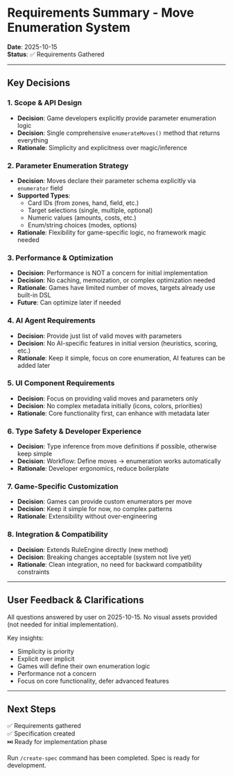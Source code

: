 # Requirements Summary - Move Enumeration System

**Date**: 2025-10-15  
**Status**: ✅ Requirements Gathered

---

## Key Decisions

### 1. Scope & API Design
- **Decision**: Game developers explicitly provide parameter enumeration logic
- **Decision**: Single comprehensive `enumerateMoves()` method that returns everything
- **Rationale**: Simplicity and explicitness over magic/inference

### 2. Parameter Enumeration Strategy  
- **Decision**: Moves declare their parameter schema explicitly via `enumerator` field
- **Supported Types**:
  - Card IDs (from zones, hand, field, etc.)
  - Target selections (single, multiple, optional)
  - Numeric values (amounts, costs, etc.)
  - Enum/string choices (modes, options)
- **Rationale**: Flexibility for game-specific logic, no framework magic needed

### 3. Performance & Optimization
- **Decision**: Performance is NOT a concern for initial implementation
- **Decision**: No caching, memoization, or complex optimization needed
- **Rationale**: Games have limited number of moves, targets already use built-in DSL
- **Future**: Can optimize later if needed

### 4. AI Agent Requirements
- **Decision**: Provide just list of valid moves with parameters
- **Decision**: No AI-specific features in initial version (heuristics, scoring, etc.)
- **Rationale**: Keep it simple, focus on core enumeration, AI features can be added later

### 5. UI Component Requirements
- **Decision**: Focus on providing valid moves and parameters only
- **Decision**: No complex metadata initially (icons, colors, priorities)
- **Rationale**: Core functionality first, can enhance with metadata later

### 6. Type Safety & Developer Experience
- **Decision**: Type inference from move definitions if possible, otherwise keep simple
- **Decision**: Workflow: Define moves → enumeration works automatically
- **Rationale**: Developer ergonomics, reduce boilerplate

### 7. Game-Specific Customization
- **Decision**: Games can provide custom enumerators per move
- **Decision**: Keep it simple for now, no complex patterns
- **Rationale**: Extensibility without over-engineering

### 8. Integration & Compatibility
- **Decision**: Extends RuleEngine directly (new method)
- **Decision**: Breaking changes acceptable (system not live yet)
- **Rationale**: Clean integration, no need for backward compatibility constraints

---

## User Feedback & Clarifications

All questions answered by user on 2025-10-15. No visual assets provided (not needed for initial implementation).

Key insights:
- Simplicity is priority
- Explicit over implicit
- Games will define their own enumeration logic
- Performance not a concern
- Focus on core functionality, defer advanced features

---

## Next Steps

✅ Requirements gathered  
✅ Specification created  
⏭️ Ready for implementation phase

Run `/create-spec` command has been completed. Spec is ready for development.



